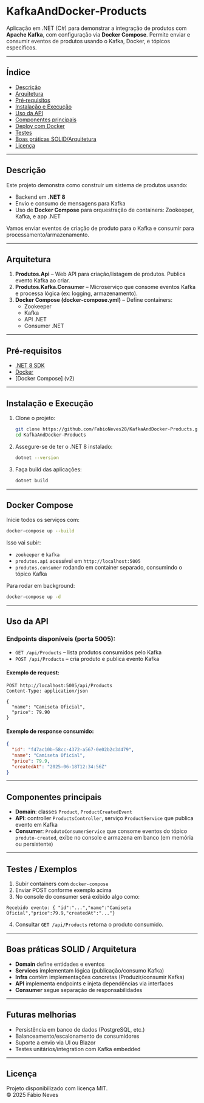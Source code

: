# KafkaAndDocker‑Products

Aplicação em .NET (C#) para demonstrar a integração de produtos com **Apache Kafka**, com configuração via **Docker Compose**. Permite enviar e consumir eventos de produtos usando o Kafka, Docker, e tópicos específicos.

---

## Índice

- [Descrição](#descrição)  
- [Arquitetura](#arquitetura)  
- [Pré‑requisitos](#pré-requisitos)  
- [Instalação e Execução](#instalação-e-execução)  
- [Uso da API](#uso-da-api)  
- [Componentes principais](#componentes-principais)  
- [Deploy com Docker](#deploy-com-docker)  
- [Testes](#testes)  
- [Boas práticas SOLID/Arquitetura](#boas-práticas-solidarquitetura)  
- [Licença](#licença)

---

## Descrição

Este projeto demonstra como construir um sistema de produtos usando:

- Backend em **.NET 8**
- Envio e consumo de mensagens para Kafka
- Uso de **Docker Compose** para orquestração de containers: Zookeeper, Kafka, e app .NET

Vamos enviar eventos de criação de produto para o Kafka e consumir para processamento/armazenamento.

---

## Arquitetura

1. **Produtos.Api** – Web API para criação/listagem de produtos. Publica evento Kafka ao criar.
2. **Produtos.Kafka.Consumer** – Microserviço que consome eventos Kafka e processa lógica (ex: logging, armazenamento).
3. **Docker Compose (docker-compose.yml)** – Define containers:
   - Zookeeper
   - Kafka
   - API .NET
   - Consumer .NET

---

## Pré‑requisitos

- [.NET 8 SDK](https://dotnet.microsoft.com/download)
- [Docker](https://docker.com)
- [Docker Compose] (v2)

---

## Instalação e Execução

1. Clone o projeto:
   ```bash
   git clone https://github.com/FabioNeves28/KafkaAndDocker-Products.git
   cd KafkaAndDocker-Products
   ```

2. Assegure-se de ter o .NET 8 instalado:
   ```bash
   dotnet --version
   ```

3. Faça build das aplicações:
   ```bash
   dotnet build
   ```

---

## Docker Compose

Inicie todos os serviços com:

```bash
docker-compose up --build
```

Isso vai subir:

- `zookeeper` e `kafka`
- `produtos.api` acessível em `http://localhost:5005`
- `produtos.consumer` rodando em container separado, consumindo o tópico Kafka

Para rodar em background:
```bash
docker-compose up -d
```

---

## Uso da API

### Endpoints disponíveis (porta 5005):

- `GET /api/Products` – lista produtos consumidos pelo Kafka
- `POST /api/Products` – cria produto e publica evento Kafka

#### Exemplo de request:

```http
POST http://localhost:5005/api/Products
Content-Type: application/json

{
  "name": "Camiseta Oficial",
  "price": 79.90
}
```

#### Exemplo de response consumido:
```json
{
  "id": "f47ac10b-58cc-4372-a567-0e02b2c3d479",
  "name": "Camiseta Oficial",
  "price": 79.9,
  "createdAt": "2025-06-18T12:34:56Z"
}
```

---

## Componentes principais

- **Domain**: classes `Product`, `ProductCreatedEvent`
- **API**: controller `ProductsController`, serviço `ProductService` que publica evento em Kafka
- **Consumer**: `ProdutoConsumerService` que consome eventos do tópico `produto-created`, exibe no console e armazena em banco (em memória ou persistente)

---

## Testes / Exemplos

1. Subir containers com `docker-compose`
2. Enviar POST conforme exemplo acima
3. No console do consumer será exibido algo como:

```
Recebido evento: { "id":"...","name":"Camiseta Oficial","price":79.9,"createdAt":"..."}
```

4. Consultar `GET /api/Products` retorna o produto consumido.

---

## Boas práticas SOLID / Arquitetura

- **Domain** define entidades e eventos
- **Services** implementam lógica (publicação/consumo Kafka)
- **Infra** contém implementações concretas (Produzir/consumir Kafka)
- **API** implementa endpoints e injeta dependências via interfaces
- **Consumer** segue separação de responsabilidades

---

## Futuras melhorias

- Persistência em banco de dados (PostgreSQL, etc.)
- Balanceamento/escalonamento de consumidores
- Suporte a envio via UI ou Blazor
- Testes unitários/integration com Kafka embedded

---

## Licença

Projeto disponibilizado com licença MIT.  
© 2025 Fábio Neves
